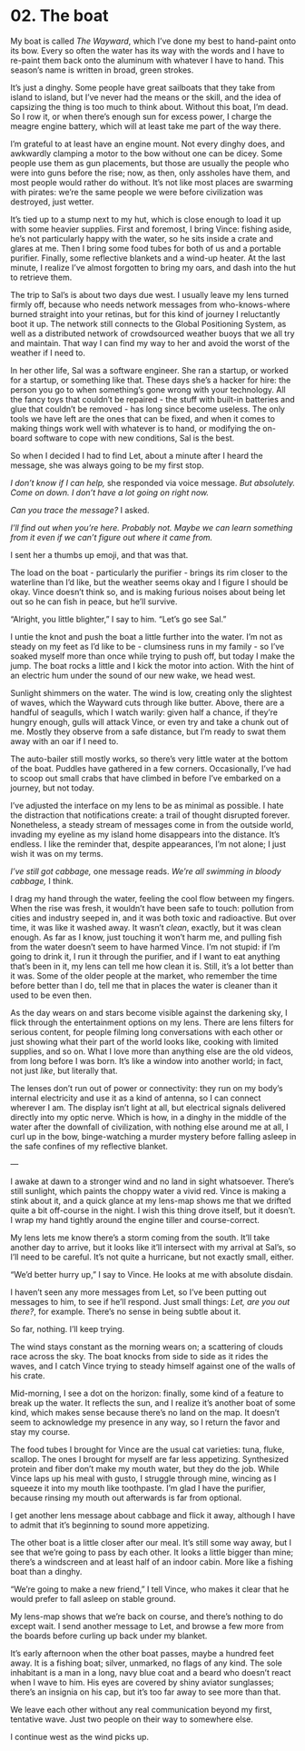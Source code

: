 # 02. The boat

My boat is called *The Wayward*, which I’ve done my best to hand-paint onto its bow. Every so often the water has its way with the words and I have to re-paint them back onto the aluminum with whatever I have to hand. This season’s name is written in broad, green strokes.

It’s just a dinghy. Some people have great sailboats that they take from island to island, but I’ve never had the means or the skill, and the idea of capsizing the thing is too much to think about. Without this boat, I’m dead. So I row it, or when there’s enough sun for excess power, I charge the meagre engine battery, which will at least take me part of the way there.

I’m grateful to at least have an engine mount. Not every dinghy does, and awkwardly clamping a motor to the bow without one can be dicey. Some people use them as gun placements, but those are usually the people who were into guns before the rise; now, as then, only assholes have them, and most people would rather do without. It’s not like most places are swarming with pirates: we’re the same people we were before civilization was destroyed, just wetter.

It’s tied up to a stump next to my hut, which is close enough to load it up with some heavier supplies. First and foremost, I bring Vince: fishing aside, he’s not particularly happy with the water, so he sits inside a crate and glares at me. Then I bring some food tubes for both of us and a portable purifier. Finally, some reflective blankets and a wind-up heater. At the last minute, I realize I’ve almost forgotten to bring my oars, and dash into the hut to retrieve them.

The trip to Sal’s is about two days due west. I usually leave my lens turned firmly off, because who needs network messages from who-knows-where burned straight into your retinas, but for this kind of journey I reluctantly boot it up. The network still connects to the Global Positioning System, as well as a distributed network of crowdsourced weather buoys that we all try and maintain. That way I can find my way to her and avoid the worst of the weather if I need to.

In her other life, Sal was a software engineer. She ran a startup, or worked for a startup, or something like that. These days she’s a hacker for hire: the person you go to when something’s gone wrong with your technology. All the fancy toys that couldn’t be repaired - the stuff with built-in batteries and glue that couldn’t be removed - has long since become useless. The only tools we have left are the ones that can be fixed, and when it comes to making things work well with whatever is to hand, or modifying the on-board software to cope with new conditions, Sal is the best.

So when I decided I had to find Let, about a minute after I heard the message, she was always going to be my first stop.

*I don’t know if I can help,* she responded via voice message. *But absolutely. Come on down. I don’t have a lot going on right now.*

*Can you trace the message?* I asked.

*I’ll find out when you’re here. Probably not. Maybe we can learn something from it even if we can’t figure out where it came from.*

I sent her a thumbs up emoji, and that was that.

The load on the boat - particularly the purifier - brings its rim closer to the waterline than I’d like, but the weather seems okay and I figure I should be okay. Vince doesn’t think so, and is making furious noises about being let out so he can fish in peace, but he’ll survive.

“Alright, you little blighter,” I say to him. “Let’s go see Sal.”

I untie the knot and push the boat a little further into the water. I’m not as steady on my feet as I’d like to be - clumsiness runs in my family - so I’ve soaked myself more than once while trying to push off, but today I make the jump. The boat rocks a little and I kick the motor into action. With the hint of an electric hum under the sound of our new wake, we head west.

Sunlight shimmers on the water. The wind is low, creating only the slightest of waves, which the Wayward cuts through like butter. Above, there are a handful of seagulls, which I watch warily: given half a chance, if they’re hungry enough, gulls will attack Vince, or even try and take a chunk out of me. Mostly they observe from a safe distance, but I’m ready to swat them away with an oar if I need to.

The auto-bailer still mostly works, so there’s very little water at the bottom of the boat. Puddles have gathered in a few corners. Occasionally, I’ve had to scoop out small crabs that have climbed in before I’ve embarked on a journey, but not today.

I’ve adjusted the interface on my lens to be as minimal as possible. I hate the distraction that notifications create: a trail of thought disrupted forever. Nonetheless, a steady stream of messages come in from the outside world, invading my eyeline as my island home disappears into the distance. It’s endless. I like the reminder that, despite appearances, I’m not alone; I just wish it was on my terms.

*I’ve still got cabbage,* one message reads. *We’re all swimming in bloody cabbage,* I think.

I drag my hand through the water, feeling the cool flow between my fingers. When the rise was fresh, it wouldn’t have been safe to touch: pollution from cities and industry seeped in, and it was both toxic and radioactive. But over time, it was like it washed away. It wasn’t *clean*, exactly, but it was clean enough. As far as I know, just touching it won’t harm me, and pulling fish from the water doesn’t seem to have harmed Vince. I’m not stupid: if I’m going to drink it, I run it through the purifier, and if I want to eat anything that’s been in it, my lens can tell me how clean it is. Still, it’s a lot better than it was. Some of the older people at the market, who remember the time before better than I do, tell me that in places the water is cleaner than it used to be even then.

As the day wears on and stars become visible against the darkening sky, I flick through the entertainment options on my lens. There are lens filters for serious content, for people filming long conversations with each other or just showing what their part of the world looks like, cooking with limited supplies, and so on. What I love more than anything else are the old videos, from long before I was born. It’s like a window into another world; in fact, not just *like*, but literally that.

The lenses don’t run out of power or connectivity: they run on my body’s internal electricity and use it as a kind of antenna, so I can connect wherever I am. The display isn’t light at all, but electrical signals delivered directly into my optic nerve. Which is how, in a dinghy in the middle of the water after the downfall of civilization, with nothing else around me at all, I curl up in the bow, binge-watching a murder mystery before falling asleep in the safe confines of my reflective blanket.

—

I awake at dawn to a stronger wind and no land in sight whatsoever. There’s still sunlight, which paints the choppy water a vivid red. Vince is making a stink about it, and a quick glance at my lens-map shows me that we drifted quite a bit off-course in the night. I wish this thing drove itself, but it doesn’t. I wrap my hand tightly around the engine tiller and course-correct.

My lens lets me know there’s a storm coming from the south. It’ll take another day to arrive, but it looks like it’ll intersect with my arrival at Sal’s, so I’ll need to be careful. It’s not quite a hurricane, but not exactly small, either.

“We’d better hurry up,” I say to Vince. He looks at me with absolute disdain.

I haven’t seen any more messages from Let, so I’ve been putting out messages to him, to see if he’ll respond. Just small things: *Let, are you out there?*, for example. There’s no sense in being subtle about it.

So far, nothing. I’ll keep trying.

The wind stays constant as the morning wears on; a scattering of clouds race across the sky. The boat knocks from side to side as it rides the waves, and I catch Vince trying to steady himself against one of the walls of his crate.

Mid-morning, I see a dot on the horizon: finally, some kind of a feature to break up the water. It reflects the sun, and I realize it’s another boat of some kind, which makes sense because there’s no land on the map. It doesn’t seem to acknowledge my presence in any way, so I return the favor and stay my course.

The food tubes I brought for Vince are the usual cat varieties: tuna, fluke, scallop. The ones I brought for myself are far less appetizing. Synthesized protein and fiber don’t make my mouth water, but they do the job. While Vince laps up his meal with gusto, I struggle through mine, wincing as I squeeze it into my mouth like toothpaste. I’m glad I have the purifier, because rinsing my mouth out afterwards is far from optional.

I get another lens message about cabbage and flick it away, although I have to admit that it’s beginning to sound more appetizing.

The other boat is a little closer after our meal. It’s still some way away, but I see that we’re going to pass by each other. It looks a little bigger than mine; there’s a windscreen and at least half of an indoor cabin. More like a fishing boat than a dinghy.

“We’re going to make a new friend,” I tell Vince, who makes it clear that he would prefer to fall asleep on stable ground.

My lens-map shows that we’re back on course, and there’s nothing to do except wait. I send another message to Let, and browse a few more from the boards before curling up back under my blanket.

It’s early afternoon when the other boat passes, maybe a hundred feet away. It is a fishing boat; silver, unmarked, no flags of any kind. The sole inhabitant is a man in a long, navy blue coat and a beard who doesn’t react when I wave to him. His eyes are covered by shiny aviator sunglasses; there’s an insignia on his cap, but it’s too far away to see more than that.

We leave each other without any real communication beyond my first, tentative wave. Just two people on their way to somewhere else.

I continue west as the wind picks up.